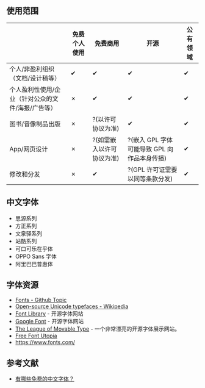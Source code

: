## 使用范围

| | 免费个人使用 | 免费商用 | 开源 | 公有领域 |
| --- | --- | --- | --- | --- |
| 个人/非盈利组织（文档/设计稿等） | ✔ | ✔ | ✔ | ✔ |
| 个人盈利性使用/企业（针对公众的文件/海报/广告等） | ✗ | ✔ | ✔ | ✔ |
| 图书/音像制品出版 | ✗ | ?(以许可协议为准) | ✔ | ✔ |
| App/网页设计 | ✗ | ?(如需嵌入以许可协议为准) | ?(嵌入 GPL 字体可能导致 GPL 向作品本身传播) | ✔ |
| 修改和分发 | ✗ | ✔ | ?(GPL 许可证需要以同等条款分发) | ✔ |

## 中文字体

- 思源系列
- 方正系列
- 文泉驿系列
- 站酷系列
- 可口可乐在乎体
- OPPO Sans 字体
- 阿里巴巴普惠体

## 字体资源

- [Fonts - Github Topic](https://github.com/topics/fonts)
- [Open-source Unicode typefaces - Wikipedia](https://en.wikipedia.org/wiki/Open-source_Unicode_typefaces)
- [Font Library](https://fontlibrary.org/) - 开源字体网站
- [Google Font](https://fonts.google.com/) - 开源字体网站
- [The League of Movable Type](https://www.theleagueofmoveabletype.com/) - 一个非常漂亮的开源字体展示网站。
- [Free Font Utopia](https://www.fontsquirrel.com/)
- https://www.fonts.com/

## 参考文献

- [有哪些免费的中文字体？](https://www.zhihu.com/question/19727859)
